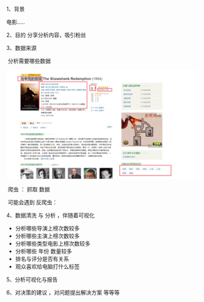 1、背景

电影.....

2、目的 分享分析内容，吸引粉丝



3、数据来源

​	分析需要哪些数据

![image-20210821161840409](项目.assets/image-20210821161840409.png)

​		爬虫 ： 抓取 数据

​		可能会遇到 反爬虫：

4、数据清洗 与 分析 ，伴随着可视化

-  分析哪些导演上榜次数较多
- 分析哪些主演上榜次数较多
- 分析哪些类型电影上榜次数较多
- 分析哪些 年份 数量较多
- 排名与评分是否有关系
- 观众喜欢给电脑打什么标签



5、分析可视化与报告

6、对决策的建议 ，对问题提出解决方案 等等等

